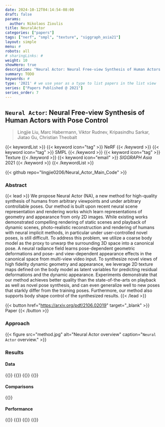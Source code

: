 ```yaml
---
date: 2024-10-12T04:14:54-08:00
draft: false
params:
  author: Nikolaos Zioulis
title: NeuralActor
categories: ["papers"]
tags: ["nerf", "smpl", "texture", "siggraph_asia21"]
layout: simple
menu: #
robots: all
# sharingLinks: #
weight: 10
showHero: true
description: "Neural Actor: Neural Free-view Synthesis of Human Actors with Pose Control"
summary: TODO
keywords: #
type: '2021' # we use year as a type to list papers in the list view
series: ["Papers Published @ 2021"]
series_order: 7
---
```


## `Neural Actor`: Neural Free-view Synthesis of Human Actors with Pose Control

> Lingjie Liu, Marc Habermann, Viktor Rudnev, Kripasindhu Sarkar, Jiatao Gu, Christian Theobalt

{{< keywordList >}}
{{< keyword icon="tag" >}} NeRF {{< /keyword >}}
{{< keyword icon="tag" >}} SMPL {{< /keyword >}}
{{< keyword icon="tag" >}} Texture {{< /keyword >}}
{{< keyword icon="email" >}} *SIGGRAPH Asia* 2021 {{< /keyword >}}
{{< /keywordList >}}

{{< github repo="lingjie0206/Neural_Actor_Main_Code" >}}

### Abstract
{{< lead >}}
We propose Neural Actor (NA), a new method for high-quality synthesis of humans from arbitrary viewpoints and under arbitrary controllable poses. Our method is built upon recent neural scene representation and rendering works which learn representations of geometry and appearance from only 2D images. While existing works demonstrated compelling rendering of static scenes and playback of dynamic scenes, photo-realistic reconstruction and rendering of humans with neural implicit methods, in particular under user-controlled novel poses, is still difficult. To address this problem, we utilize a coarse body model as the proxy to unwarp the surrounding 3D space into a canonical pose. A neural radiance field learns pose-dependent geometric deformations and pose- and view-dependent appearance effects in the canonical space from multi-view video input. To synthesize novel views of high fidelity dynamic geometry and appearance, we leverage 2D texture maps defined on the body model as latent variables for predicting residual deformations and the dynamic appearance. Experiments demonstrate that our method achieves better quality than the state-of-the-arts on playback as well as novel pose synthesis, and can even generalize well to new poses that starkly differ from the training poses. Furthermore, our method also supports body shape control of the synthesized results.
{{< /lead >}}

{{< button href="https://arxiv.org/pdf/2106.02019" target="_blank" >}}
Paper
{{< /button >}}

### Approach

{{< figure
    src="method.jpg"
    alt="Neural Actor overview"
    caption="`Neural Actor` overview."
    >}}

### Results

#### Data
{{<badge label="test" message="DeepCap" color="cyan" logo="link" link="https://gvv-assets.mpi-inf.mpg.de/" target="_blank">}}
{{<badge label="test" message="DynaCap" color="red" logo="link" link="https://gvv-assets.mpi-inf.mpg.de/" target="_blank">}}
{{<badge label="test" message="NeuralActor" color="brightgreen" logo="link" link="https://gvv-assets.mpi-inf.mpg.de/" target="_blank">}}
{{<badge label="test" message="AIST++" color="navy" logo="github" link="https://google.github.io/aistplusplus_dataset/factsfigures.html" target="_blank">}}

#### Comparisons
{{<badge label="body--NeRF" message="NeuralBody" color="coral" logo="github" link="https://github.com/zju3dv/neuralbody" target="_blank">}}

#### Performance
{{<badge label="train" message="4d" color="informational" logo="link" >}}
{{<badge label="train" message="8_x_V100" color="informational" logo="link" >}}
{{<badge label="render" message="4sec" color="informational" logo="link" >}}
{{<badge label="render" message="940_x_1285" color="informational" logo="link" >}}
